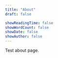 ```yaml
---
title: "About"
draft: false

showReadingTime: false
showWordCount: false
showDate: false
showAuthor: false
---
```


Test about page.
